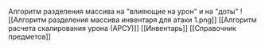 Алгоритм разделения массива на "влияющие на урон" и на "доты"
![[Алгоритм разделения массива инвентаря для атаки 1.png]]
[[Алгоритм расчета скалирования урона (АРСУ)]]
[[Инвентарь]]
[[Справочник предметов]]

